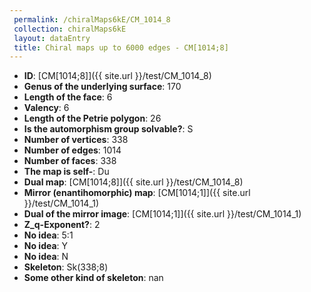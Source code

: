 ```yaml
--- 
 permalink: /chiralMaps6kE/CM_1014_8 
 collection: chiralMaps6kE
 layout: dataEntry
 title: Chiral maps up to 6000 edges - CM[1014;8]
---
```


- **ID**: [CM[1014;8]]({{ site.url }}/test/CM_1014_8)
- **Genus of the underlying surface**: 170
- **Length of the face**: 6
- **Valency**: 6
- **Length of the Petrie polygon**: 26
- **Is the automorphism group solvable?**: S
- **Number of vertices**: 338
- **Number of edges**: 1014
- **Number of faces**: 338
- **The map is self-**: Du
- **Dual map**: [CM[1014;8]]({{ site.url }}/test/CM_1014_8)
- **Mirror (enantihomorphic) map**: [CM[1014;1]]({{ site.url }}/test/CM_1014_1)
- **Dual of the mirror image**: [CM[1014;1]]({{ site.url }}/test/CM_1014_1)
- **Z_q-Exponent?**: 2
- **No idea**:  5:1
- **No idea**: Y
- **No idea**: N
- **Skeleton**: Sk(338;8)
- **Some other kind of skeleton**: nan

